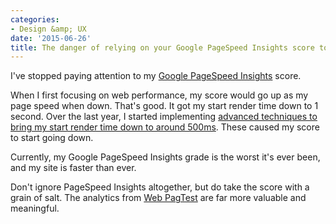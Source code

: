 ```yaml
---
categories:
- Design &amp; UX
date: '2015-06-26'
title: The danger of relying on your Google PageSpeed Insights score to measure web performance
---
```


I've stopped paying attention to my [Google PageSpeed Insights](https://developers.google.com/speed/pagespeed/insights/) score.

When I first focusing on web performance, my score would go up as my page speed when down. That's good. It got my start render time down to 1 second. Over the last year, I started implementing [advanced techniques to bring my start render time down to around 500ms](https://gomakethings.com/wicked-fast-websites/). These caused my score to start going down.

Currently, my Google PageSpeed Insights grade is the worst it's ever been, and my site is faster than ever.

Don't ignore PageSpeed Insights altogether, but do take the score with a grain of salt. The analytics from [Web PagTest](http://www.webpagetest.org/) are far more valuable and meaningful.
